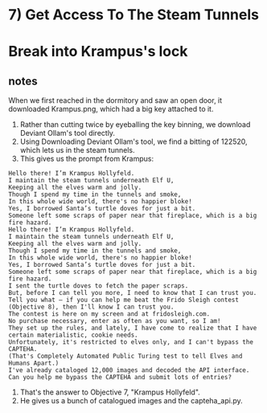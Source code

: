 # 7) Get Access To The Steam Tunnels
# Break into Krampus's lock
## notes
When we first reached in the dormitory and saw an open door, it downloaded Krampus.png, which had a big key attached to it.
1. Rather than cutting twice by eyeballing the key binning, we download Deviant Ollam's tool directly.
1. Using Downloading Deviant Ollam's tool, we find a bitting of 122520, which lets us in the steam tunnels.
1. This gives us the prompt from Krampus:
```
Hello there! I’m Krampus Hollyfeld.
I maintain the steam tunnels underneath Elf U,
Keeping all the elves warm and jolly.
Though I spend my time in the tunnels and smoke,
In this whole wide world, there's no happier bloke!
Yes, I borrowed Santa’s turtle doves for just a bit.
Someone left some scraps of paper near that fireplace, which is a big fire hazard.
Hello there! I’m Krampus Hollyfeld.
I maintain the steam tunnels underneath Elf U,
Keeping all the elves warm and jolly.
Though I spend my time in the tunnels and smoke,
In this whole wide world, there's no happier bloke!
Yes, I borrowed Santa’s turtle doves for just a bit.
Someone left some scraps of paper near that fireplace, which is a big fire hazard.
I sent the turtle doves to fetch the paper scraps.
But, before I can tell you more, I need to know that I can trust you.
Tell you what – if you can help me beat the Frido Sleigh contest (Objective 8), then I'll know I can trust you.
The contest is here on my screen and at fridosleigh.com.
No purchase necessary, enter as often as you want, so I am!
They set up the rules, and lately, I have come to realize that I have certain materialistic, cookie needs.
Unfortunately, it's restricted to elves only, and I can't bypass the CAPTEHA.
(That's Completely Automated Public Turing test to tell Elves and Humans Apart.)
I've already cataloged 12,000 images and decoded the API interface.
Can you help me bypass the CAPTEHA and submit lots of entries?
```
1. That's the answer to Objective 7, "Krampus Hollyfeld".
1. He gives us a bunch of catalogued images and the capteha_api.py.
